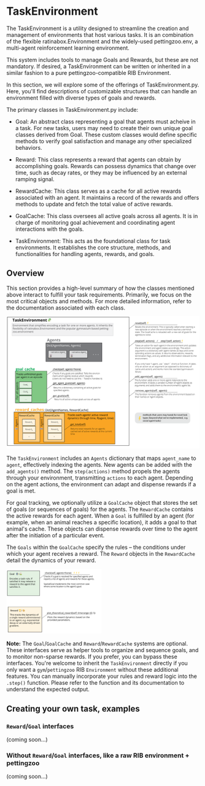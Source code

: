 # TaskEnvironment

The TaskEnvironment is a utility designed to streamline the creation and management of environments that host various tasks. It is an combination of the flexible ratinabox.Environment and the widely-used pettingzoo.env, a multi-agent reinforcement learning environment.

This system includes tools to manage Goals and Rewards, but these are not mandatory. If desired, a TaskEnvironment can be written or inherited in a similar fashion to a pure pettingzoo-compatible RIB Environment.

In this section, we will explore some of the offerings of TaskEnvironment.py. Here, you'll find descriptions of customizable structures that can handle an environment filled with diverse types of goals and rewards.

The primary classes in TaskEnvironment.py include:

* Goal: An abstract class representing a goal that agents must acheive in a task. For new tasks, users may need to create their own unique goal classes derived from Goal. These custom classes would define specific methods to verify goal satisfaction and manage any other specialized behaviors.

* Reward: This class represents a reward that agents can obtain by accomplishing goals. Rewards can possess dynamics that change over time, such as decay rates, or they may be influenced by an external ramping signal.

* RewardCache: This class serves as a cache for all active rewards associated with an agent. It maintains a record of the rewards and offers methods to update and fetch the total value of active rewards.

* GoalCache: This class oversees all active goals across all agents. It is in charge of monitoring goal achievement and coordinating agent interactions with the goals.

* TaskEnvironment: This acts as the foundational class for task environments. It establishes the core structure, methods, and functionalities for handling agents, rewards, and goals.

## Overview

This section provides a high-level summary of how the classes mentioned above interact to fulfill your task requirements. Primarily, we focus on the most critical objects and methods. For more detailed information, refer to the documentation associated with each class.

![TaskEnvironment Diagram](./TaskEnv_teaching_example_files/TE_TaskEnvironment.png)

The `TaskEnvironment` includes an `Agents` dictionary that maps `agent_name` to `agent`, effectively indexing the agents. New agents can be added with the `add_agents()` method. The `step(actions)` method propels the agents through your environment, transmitting `actions` to each agent. Depending on the agent actions, the environment can adapt and dispense rewards if a goal is met.

For goal tracking, we optionally utilize a `GoalCache` object that stores the set of goals (or sequences of goals) for the agents. The `RewardCache` contains the active rewards for each agent. When a `Goal` is fulfilled by an agent (for example, when an animal reaches a specific location), it adds a goal to that animal's cache. These objects can dispense rewards over time to the agent after the initiation of a particular event.

The `Goals` within the `GoalCache` specify the rules – the conditions under which your agent receives a reward. The `Reward` objects in the `RewardCache` detail the dynamics of your reward.

<p style="width=49%">
</p>
<img src="./TaskEnv_teaching_example_files/TE_Goals+Rewards.png" alt="Goals + Rewards" width="49%"/>


**Note:** The `Goal`/`GoalCache` and `Reward`/`RewardCache` systems are optional. These interfaces serve as helper tools to organize and sequence goals, and to monitor non-sparse rewards. If you prefer, you can bypass these interfaces. You're welcome to inherit the `TaskEnvironment` directly if you only want a `gym`/`pettingzoo` RIB `Environment` without these additional features. You can manually incorporate your rules and reward logic into the `.step()` function. Please refer to the function and its documentation to understand the expected output.

## Creating your own task, examples

### `Reward`/`Goal` interfaces
(coming soon...)
### Without `Reward`/`Goal` interfaces, like a raw RIB environment + pettingzoo
(coming soon...)

<!--
## Detailed documentation

### Task Environment
"TaskEnvironment" is a class that inherits from both "Environment" and
"pettingzoo.ParallelEnv" . This class represents an environment that has a task structure, where
there is a goal, and when the goal is reached, the environment terminates the current episode
and starts a new one. The environment can be static or dynamic, depending on whether the
"update()" method is implemented. The class also supports rendering using matplotlib. 

The "TaskEnvironment" class has several attributes, including:
* "Agents" : A dictionary of agents in the environment.
* "goal_cache" : A "GoalCache" object that stores the current goals for each agent.
* "t" : The current time.
* "dt" : The time step.
* "history" : A dictionary that stores the history of the environment.
* "render_every" : How often the environment should be rendered (in time steps).
* "verbose" : A boolean indicating whether to print information about the environment.
* "render_mode" : The mode for rendering the environment (matplotlib, pygame, or none).
* "_stable_render_objects" : A dictionary that stores objects that are stable across a rendering
type.
* "teleport_on_reset" : A boolean indicating whether to teleport agents to random locations on
reset.
* "save_expired_rewards" : A boolean indicating whether to save expired rewards.
* "observation_spaces" : A dictionary of observation spaces for each agent.
* "action_spaces" : A dictionary of action spaces for each agent.
* "reward_caches" : A dictionary of reward caches for each agent.
* "agent_names" : A list of agent names.
* "agents" : A list of agent names for agents who are still active in an episode.
* "info" : A dictionary containing information about the environment.
* "dynamic_walls" : A list of walls that can change or move (Not implemented)
* "dynamic_objects" : A list of objects that can move (Not implemented)

The class has several methods, such as "observation_space()" , "action_space()" ,
"add_agents()" , "remove_agents()" , "_agentnames()" , "_dict()" , "_is_terminal_state()" ,
"_is_truncated_state()" , "reset()" , "update()" , "step()" , "step1()" , "get_observation()" , and
"get_reward()" .

These methods handle various tasks such as adding and removing agents, checking terminal
and truncated states, resetting and updating the environment, taking a step in the environment,
and getting the current observation and reward.


